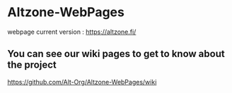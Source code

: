 # Altzone-WebPages
webpage current version : https://altzone.fi/ <br/>

## You can see our wiki pages to get to know about the project
https://github.com/Alt-Org/Altzone-WebPages/wiki


